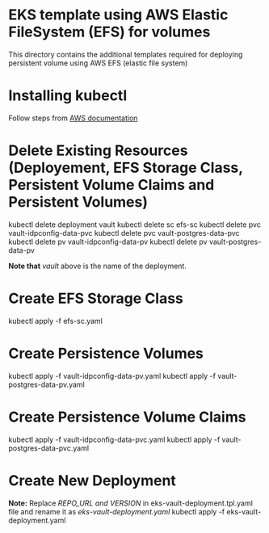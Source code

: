 # EKS template using AWS Elastic FileSystem (EFS) for volumes
This directory contains the additional templates required for deploying persistent volume using AWS EFS (elastic file system)

# Installing kubectl
Follow steps from [AWS documentation](https://docs.aws.amazon.com/eks/latest/userguide/install-kubectl.html)

# Delete Existing Resources (Deployement, EFS Storage Class, Persistent Volume Claims and Persistent Volumes)
kubectl delete deployment vault
kubectl delete sc efs-sc
kubectl delete pvc vault-idpconfig-data-pvc
kubectl delete pvc vault-postgres-data-pvc
kubectl delete pv vault-idpconfig-data-pv
kubectl delete pv vault-postgres-data-pv

**Note that** *vault* above is the name of the deployment.

# Create EFS Storage Class
kubectl apply -f efs-sc.yaml

# Create Persistence Volumes
kubectl apply -f vault-idpconfig-data-pv.yaml
kubectl apply -f vault-postgres-data-pv.yaml

# Create Persistence Volume Claims
kubectl apply -f vault-idpconfig-data-pvc.yaml
kubectl apply -f vault-postgres-data-pvc.yaml

# Create New Deployment
**Note:** Replace *REPO_URL and VERSION* in eks-vault-deployment.tpl.yaml file and rename it as *eks-vault-deployment.yaml*
kubectl apply -f eks-vault-deployment.yaml
